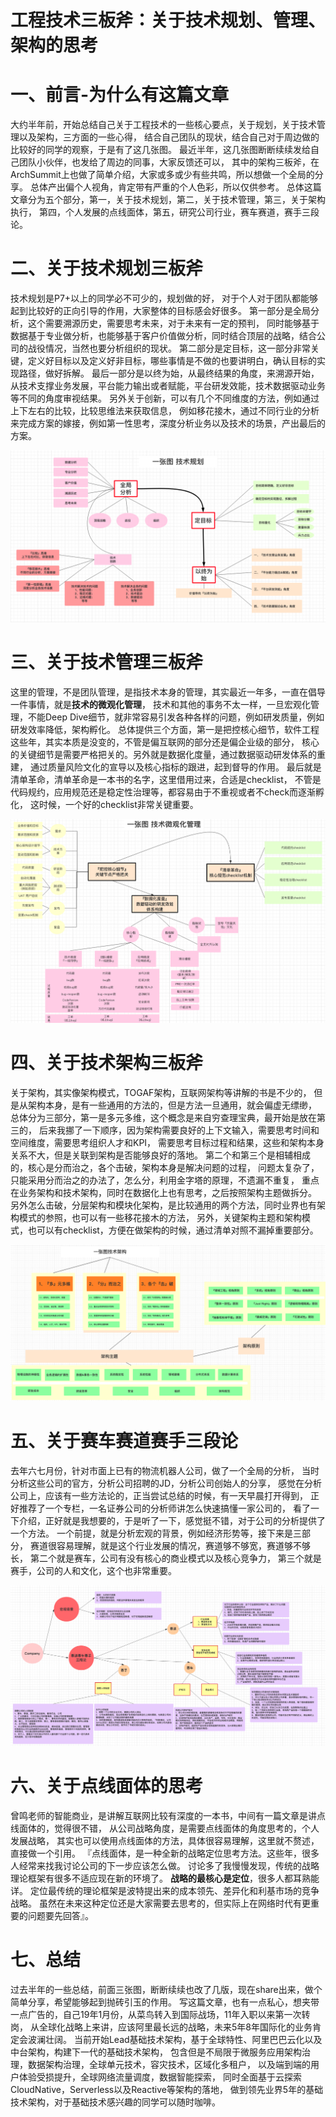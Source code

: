 

工程技术三板斧：关于技术规划、管理、架构的思考
======


# 一、前言-为什么有这篇文章
大约半年前，开始总结自己关于工程技术的一些核心要点，关于规划，关于技术管理以及架构，三方面的一些心得，
结合自己团队的现状，结合自己对于周边做的比较好的同学的观察，于是有了这几张图。
最近半年，这几张图断断续续发给自己团队小伙伴，也发给了周边的同事，大家反馈还可以，
其中的架构三板斧，在ArchSummit上也做了简单介绍，大家或多或少有些共鸣，所以想做一个全局的分享。
总体产出偏个人视角，肯定带有严重的个人色彩，所以仅供参考。
总体这篇文章分为五个部分，第一，关于技术规划，第二，关于技术管理，第三，关于架构执行，
第四，个人发展的点线面体，第五，研究公司行业，赛车赛道，赛手三段论。


# 二、关于技术规划三板斧
技术规划是P7+以上的同学必不可少的，规划做的好，
对于个人对于团队都能够起到比较好的正向引导的作用，大家整体的目标感会好很多。
第一部分是全局分析，这个需要溯源历史，需要思考未来，对于未来有一定的预判，
同时能够基于数据基于专业做分析，也能够基于客户价值做分析，同时结合顶层的战略，结合公司的战役情况，当然也要分析组织的现状。
第二部分是定目标，这一部分非常关键，定义好目标以及定义好非目标，哪些事情是不做的也要讲明白，确认目标的实现路径，做好拆解。
最后一部分是以终为始，从最终结果的角度，来溯源开始，从技术支撑业务发展，平台能力输出或者赋能，平台研发效能，技术数据驱动业务等不同的角度审视结果。
另外关于创新，可以有几个不同维度的方法，例如通过上下左右的比较，比较思维法来获取信息，
例如移花接木，通过不同行业的分析来完成方案的嫁接，例如第一性思考，深度分析业务以及技术的场景，产出最后的方案。

![](images/01.1.技术规划.png)


# 三、关于技术管理三板斧
这里的管理，不是团队管理，是指技术本身的管理，其实最近一年多，一直在倡导一件事情，就是**技术的微观化管理**，
技术和其他的事务不太一样，一旦宏观化管理，不能Deep Dive细节，就非常容易引发各种各样的问题，例如研发质量，例如研发效率降低，架构孵化。
总体提供三个方面，第一是把控核心细节，软件工程这些年，其实本质是没变的，不管是偏互联网的部分还是偏企业级的部分，
核心的关键细节是需要严格把关的。另外就是数据化度量，通过数据驱动研发体系的重建，
通过质量风险文化的宣导以及核心指标的跟进，起到督导的作用。
最后就是清单革命，清单革命是一本书的名字，这里借用过来，合适是checklist，
不管是代码规约，应用规范还是稳定性治理等，都容易由于不重视或者不check而逐渐孵化，
这时候，一个好的checklist非常关键重要。

![](images/01.2.技术的微观化管理.png)


# 四、关于技术架构三板斧
关于架构，其实像架构模式，TOGAF架构，互联网架构等讲解的书是不少的，
但是从架构本身，是有一些通用的方法的，但是方法一旦通用，就会偏虚无缥缈，
总体分为三部分，第一是多元多维，这个概念是来自穷查理宝典，最开始是放在第三的，
后来我挪了一下顺序，因为架构需要良好的上下文输入，需要思考时间和空间维度，需要思考组织人才和KPI，
需要思考目标过程和结果，这些和架构本身关系不大，但是关联到架构是否能够良好的落地。
第二个和第三个是相辅相成的，核心是分而治之，各个击破，架构本身是解决问题的过程，
问题太复杂了，只能采用分而治之的办法了，怎么分，利用金字塔的原理，不遗漏不重复，
重点在业务架构和技术架构，同时在数据化上也有思考，之后按照架构主题做拆分。
另外怎么击破，分层架构和模块化架构，是比较通用的两个方法，同时业界也有架构模式的参照，也可以有一些移花接木的方法，
另外，关键架构主题和架构模式，也可以有checklist，方便在做架构的时候，通过清单对照不漏掉重要部分。

![](images/01.3.技术架构.png)


# 五、关于赛车赛道赛手三段论
去年六七月份，针对市面上已有的物流机器人公司，做了一个全局的分析，
当时分析这些公司的官方，分析公司招聘的JD，分析公司创始人的分享，
感觉在分析公司上，应该有一些方法论的，正当尝试总结的时候，有一天早晨打开得到，
正好推荐了一个专栏，一名证券公司的分析师讲怎么快速搞懂一家公司的，
看了一下介绍，正好就是我想要的，于是听了一下，感觉挺不错，对于公司的分析提供了一个方法。
一个前提，就是分析宏观的背景，例如经济形势等，接下来是三部分，
赛道很容易理解，就是这个行业发展的情况，赛道够不够宽，赛道够不够长，
第二个就是赛车，公司有没有核心的商业模式以及核心竞争力，
第三个就是赛手，公司的人和文化，这个也非常重要。

![](images/01.4.赛车赛道赛手三段论.png)


# 六、关于点线面体的思考
曾鸣老师的智能商业，是讲解互联网比较有深度的一本书，中间有一篇文章是讲点线面体的，觉得很不错，
从公司战略角度，是需要点线面体的角度思考的，个人发展战略，
其实也可以使用点线面体的方法，具体很容易理解，这里就不赘述，直接做一个引用。
『点线面体，是一种全新的战略定位思考方法。这些年，很多人经常来找我讨论公司的下一步应该怎么做。
讨论多了我慢慢发现，传统的战略理论框架有很多不适应现在新的环境了。
**战略的最核心是定位**，很多人都耳熟能详。
定位最传统的理论框架是波特提出来的成本领先、差异化和利基市场的竞争战略。
虽然在未来这种定位还是大家需要去思考的，但实际上在网络时代有更重要的问题要先回答』。


# 七、总结
过去半年的一些总结，前面三张图，断断续续也改了几版，现在share出来，做个简单分享，希望能够起到抛砖引玉的作用。
写这篇文章，也有一点私心，想夹带一点广告的，自己19年1月份，从菜鸟转入到国际战场，11年入职以来第一次转岗，
从全球化战略上来讲，应该阿里最长远的战略，未来5年8年国际化的业务肯定会波澜壮阔。
当前开始Lead基础技术架构，基于全球特性、阿里巴巴云化以及中台架构，构建下一代的基础技术架构，
包含但是不局限于微服务应用架构治理，数据架构治理，全球单元技术，容灾技术，区域化多租户，
以及端到端的用户体验受损提升，全球网络流量调度，数据智能探索，
同时全面基于云探索CloudNative，Serverless以及Reactive等架构的落地，
做到领先业界5年的基础技术架构，对于基础技术感兴趣的同学可以随时咖啡。

